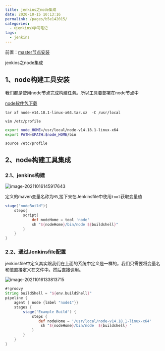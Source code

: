 ```yaml
---
title: jenkins之node集成
date: 2020-10-15 10:13:16
permalink: /pages/b5e142015/
categories:
  - 《jenkins》学习笔记
tags:
  - jenkins
---
```


前置：[master节点安装](/pages/b5e1429/)

jenkins之node集成
<!-- more -->

## 1、node构建工具安装

我们都是使用node节点完成构建任务。所以工具要部署在node节点中

[node软件包下载](https://nodejs.org/en/download/)

`tar xf node-v14.18.1-linux-x64.tar.xz  -C /usr/local`



`vim /etc/profile`

```sh
export node_HOME=/usr/local/node-v14.18.1-linux-x64
export PATH=$PATH:$node_HOME/bin
```

`source /etc/profile   `

## 2、node构建工具集成

### 2.1、jenkins构建

![image-20211016145917643](https://cdn.jsdelivr.net/gh/lzq70112/images/blog/image-20211016145917643.png)

定义的maven变量名称为`M3`,接下来在Jenkinsfile中使用`tool`获取变量值

```groovy
stage("nodeBuild"){
    steps{
        script{
            def nodeHome = tool 'node'
            sh "${nodeHome}/bin/node ${buildshell}"
        }
    }
}
```

### 2.2、通过Jenkinsfile配置

jenkinsfile中定义其实跟我们在上面的系统中定义是一样的，我们只需要将变量名和值直接定义在文件中。然后直接调用。

![image-20211016133813715](https://cdn.jsdelivr.net/gh/lzq70112/images/blog/image-20211016133813715.png)



```groovy
#!groovy
String buildShell = "${env.buildShell}"
pipeline {
    agent { node {label "node1"}} 
    stages {
        stage('Example Build') {
            steps {
               def nodeHome = '/usr/local/node-v14.18.1-linux-x64'
                sh "${nodeHome}/bin/node  ${buildshell} "
            }
        }
    }
}
```

